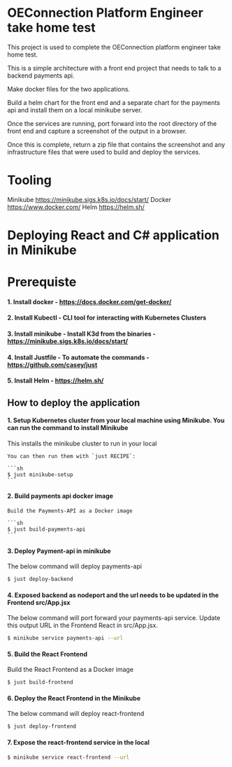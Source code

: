 # OEConnection Platform Engineer take home test

This project is used to complete the OEConnection platform engineer take home test.

This is a simple architecture with a front end project that needs to talk to a backend payments api. 

Make docker files for the two applications.

Build a helm chart for the front end and a separate chart for the payments api and install them on a local minikube server. 

Once the services are running, port forward into the root directory of the front end and capture a screenshot of the output in a browser. 

Once this is complete, return a zip file that contains the screenshot and any infrastructure files that were used to build and deploy the services. 



# Tooling 
Minikube https://minikube.sigs.k8s.io/docs/start/
Docker https://www.docker.com/
Helm https://helm.sh/ 

# Deploying React and C# application in Minikube

# Prerequiste
  #### 1. Install docker - https://docs.docker.com/get-docker/
  
  #### 2. Install Kubectl - CLI tool for interacting with Kubernetes Clusters

  #### 3. Install minikube - Install K3d from the binaries - https://minikube.sigs.k8s.io/docs/start/

  #### 4. Install Justfile - To automate the commands - https://github.com/casey/just

  #### 5. Install Helm - https://helm.sh/ 

## How to deploy the application

   #### 1. Setup Kubernetes cluster from your local machine using Minikube. You can run the command to install Minikube

   This installs the minikube cluster to run in your local

    You can then run them with `just RECIPE`:

    ```sh
    $ just minikube-setup
    ```
    
   #### 2. Build payments api docker image
     
    Build the Payments-API as a Docker image

    ```sh
    $ just build-payments-api
    ```
   
   #### 3. Deploy Payment-api in minikube
   
   The below command will deploy payments-api
   ```sh
   $ just deploy-backend
   ```
   
   #### 4. Exposed backend as nodeport and the url needs to be updated in the Frontend src/App.jsx
   
   The below command will port forward your payments-api service. Update this output URL in the Frontend React in src/App.jsx.
   ```sh
   $ minikube service payments-api --url 
   ```
   

   #### 5. Build the React Frontend
   
   Build the React Frontend as a Docker image

   ```sh
   $ just build-frontend
   ```

   #### 6. Deploy the React Frontend in the Minikube
   
   The below command will deploy react-frontend

   ```sh
   $ just deploy-frontend
   ```
   
   #### 7. Expose the react-frontend service in the local

   ```sh
   $ minikube service react-frontend --url
   ```